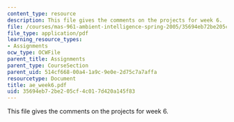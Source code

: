 ```yaml
---
content_type: resource
description: This file gives the comments on the projects for week 6.
file: /courses/mas-961-ambient-intelligence-spring-2005/35694eb72be205cf4c017d420a145f83_ae_week6.pdf
file_type: application/pdf
learning_resource_types:
- Assignments
ocw_type: OCWFile
parent_title: Assignments
parent_type: CourseSection
parent_uid: 514cf668-00a4-1a9c-9e0e-2d75c7a7affa
resourcetype: Document
title: ae_week6.pdf
uid: 35694eb7-2be2-05cf-4c01-7d420a145f83
---
```

This file gives the comments on the projects for week 6.

